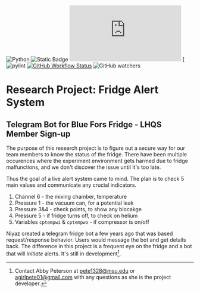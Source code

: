 ![Python](https://img.shields.io/badge/python-v3.9.12-brightgreen.svg)
![Static Badge](https://img.shields.io/badge/Fridge-BlueFors-orange)
![GitHub file size in bytes](https://img.shields.io/github/size/LHQS-MSU/FridgeBot/src/tester.py?color=pink)
[![pylint](https://img.shields.io/badge/PyLint-7.71-orange?logo=python&logoColor=white)
[![GitHub Workflow Status](https://github.com/LHQS-MSU/FridgeBot/actions/workflows/pylint.yml/badge.svg)](https://github.com/LHQS-MSU/FridgeBot/actions/workflows/pylint.yml)
![GitHub watchers](https://img.shields.io/github/watchers/LHQS-MSU/FridgeBot)


# Research Project: Fridge Alert System

## Telegram Bot for Blue Fors Fridge - LHQS Member Sign-up

The purpose of this research project is to figure out a secure way for our team members to know the status of the fridge. There have been multiple occurences where the experiment environment gets harmed due to fridge malfunctions, and we don't discover the issue until it's too late.

Thus the goal of a live alert system came to mind. The plan is to check 5 main values and communicate any crucial indicators.
1. Channel 6 - the mixing chamber, temperature
2. Pressure 1 - the vacuum can, for a potential leak
3. Pressure 3&4 - check points, to show any blocakge
4. Pressure 5 - if fridge turns off, to check on helium
5. Variables `cptempwi` & `cptempwo` - if compressor is on/off

Niyaz created a telegram fridge bot a few years ago that was based request/response behavior. Users would message the bot and get details back. The difference in this project is a frequent eye on the fridge and a bot that will *initiate* alerts. It's still in development[^1].

[^1]: Contact Abby Peterson at pete1328@msu.edu or agirlpete01@gmail.com with any questions as she is the project developer.
